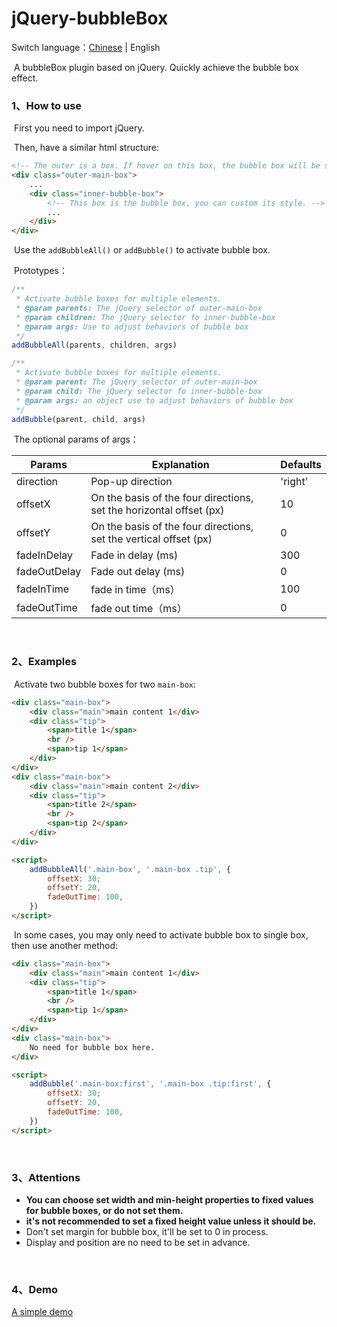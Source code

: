 # jQuery-bubbleBox
Switch language：[Chinese](https://github.com/AiCorein/jQuery-bubbleBox/blob/main/README.md) | English

​	A bubbleBox plugin based on jQuery. Quickly achieve the bubble box effect.



### 1、How to use

​ First you need to import jQuery.



​	Then, have a similar html structure:

```html
<!-- The outer is a box. If hover on this box, the bubble box will be show. -->
<div class="outer-main-box">
	...
    <div class="inner-bubble-box">
        <!-- This box is the bubble box, you can custom its style. -->
        ...
    </div>
</div>
```
​	Use the `addBubbleAll()` or `addBubble()` to activate bubble box.

​	Prototypes：

```js
/**
 * Activate bubble boxes for multiple elements.
 * @param parents: The jQuery selector of outer-main-box
 * @param children: The jQuery selector fo inner-bubble-box
 * @param args: Use to adjust behaviors of bubble box
 */
addBubbleAll(parents, children, args)

/**
 * Activate bubble boxes for multiple elements.
 * @param parent: The jQuery selector of outer-main-box
 * @param child: The jQuery selector fo inner-bubble-box
 * @param args: an object use to adjust behaviors of bubble box
 */
addBubble(parent, child, args)
```

​	The optional params of args：

| Params       | Explanation                                               | Defaults  |
| ------------ | -------------------------------------------------- | ------- |
| direction    | Pop-up direction                                     | 'right' |
| offsetX      | On the basis of the four directions, set the horizontal offset (px) | 10      |
| offsetY      | On the basis of the four directions, set the vertical offset (px) | 0       |
| fadeInDelay  | Fade in delay (ms)                         | 300     |
| fadeOutDelay | Fade out delay (ms)                         | 0       |
| fadeInTime   | fade in time（ms）                 | 100     |
| fadeOutTime  | fade out time（ms）                 | 0       |


​	
### 2、Examples

​	Activate two bubble boxes for two `main-box`:

```html
<div class="main-box">
    <div class="main">main content 1</div>
    <div class="tip">
        <span>title 1</span>
        <br />
        <span>tip 1</span>
    </div>
</div>
<div class="main-box">
    <div class="main">main content 2</div>
    <div class="tip">
        <span>title 2</span>
        <br />
        <span>tip 2</span>
    </div>
</div>

<script>
    addBubbleAll('.main-box', '.main-box .tip', {
        offsetX: 30;
        offsetY: 20,
        fadeOutTime: 100,
    })
</script>
```

​	In some cases, you may only need to activate bubble box to single box, then use another method:

```html
<div class="main-box">
    <div class="main">main content 1</div>
    <div class="tip">
        <span>title 1</span>
        <br />
        <span>tip 1</span>
    </div>
</div>
<div class="main-box">
    No need for bubble box here.
</div>

<script>
    addBubble('.main-box:first', '.main-box .tip:first', {
        offsetX: 30;
        offsetY: 20,
        fadeOutTime: 100,
    })
</script>
```


​	
### 3、Attentions

- **You can choose set width and min-height properties to fixed values for bubble boxes, or do not set them.**
- **it's not recommended to set a fixed height value unless it should be.**
- Don't set margin for bubble box, it'll be set to 0 in process.
- Display and position are no need to be set in advance.

​	
### 4、Demo
[A simple demo](https://www.glowmem.com/projectsLab/tools/bubbleTest.html)
